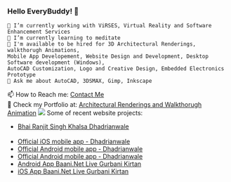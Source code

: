 ### Hello EveryBuddy! 👋

    🔭 I’m currently working with ViRSES, Virtual Reality and Software Enhancement Services 
    🌱 I’m currently learning to meditate
    🤔 I'm available to be hired for 3D Architectural Renderings, walkthorugh Animations, 
    Mobile App Developement, Website Design and Development, Desktop Software development (Windows),
    AutoCAD Customization, Logo and Creative Design, Embedded Electronics Prototype
    💬 Ask me about AutoCAD, 3DSMAX, Gimp, Inkscape
  📫 How to Reach me: <a href="https://www.virses.com/architectrual-renderings-contact">Contact Me</a>  
  🔭 Check my Portfolio at: <a href="https://www.virses.com">Architectural Renderings and Walkthorugh Animation</a>
  <img src="https://github-readme-stats.vercel.app/api?username=hrjt&&show_icons=true&title_color=ffffff&icon_color=7cccbf&text_color=daf7dc&bg_color=3d4554">
  Some of recent website projects:
    <ul>
     <li><a href="https://www.parmeshardwar.in">Bhai Ranjit Singh Khalsa Dhadrianwale</a></li>  
     <li><a href="https://itunes.apple.com/in/app/parmeshar-dwar/id963585210?mt=8">Official iOS mobile app - Dhadrianwale</a></li>
     <li><a href="https://play.google.com/store/apps/details?id=com.BaaniNet.ParmesharTV">Official Android mobile app - Dhadrianwale</a></li>
     <li><a href="https://play.google.com/store/apps/details?id=com.BaaniNet.ParmesharTV">Official Android mobile app - Dhadrianwale</a></li>
     <li><a href="https://play.google.com/store/apps/details?id=com.BaaniNet.BaaniLive&hl=en_IN&gl=US">Android App Baani.Net Live Gurbani Kirtan</a></li>
     <li><a href="https://apps.apple.com/us/app/baani-net/id1510198965">iOS App Baani.Net Live Gurbani Kirtan</a></li>
    </ul>
    
    
    

